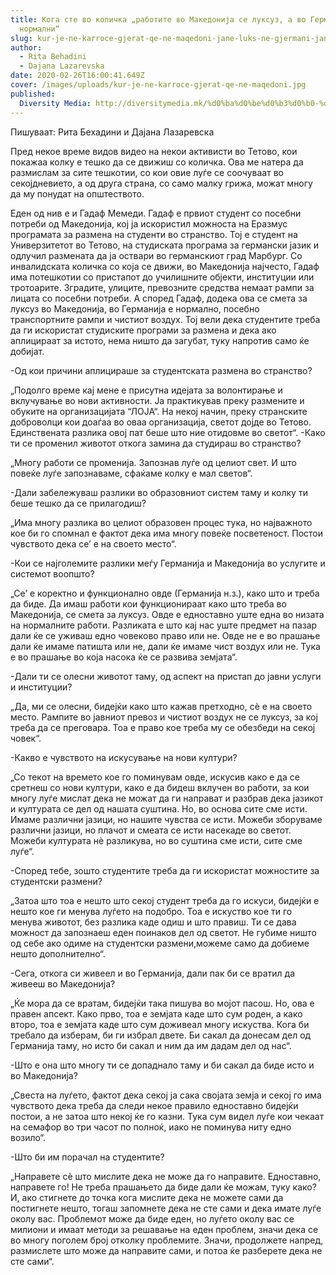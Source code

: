 ```yaml
---
title: Кога сте во количка „работите во Македонија се луксуз, а во Германија се
  нормални“
slug: kur-je-ne-karroce-gjerat-qe-ne-maqedoni-jane-luks-ne-gjermani-jane-normale
author:
  - Rita Behadini
  - Dajana Lazarevska
date: 2020-02-26T16:00:41.649Z
cover: /images/uploads/kur-je-ne-karroce-gjerat-qe-ne-maqedoni.jpg
published:
  Diversity Media: http://diversitymedia.mk/%d0%ba%d0%be%d0%b3%d0%b0-%d1%81%d1%82%d0%b5-%d0%b2%d0%be-%d0%ba%d0%be%d0%bb%d0%b8%d1%87%d0%ba%d0%b0-%d1%80%d0%b0%d0%b1%d0%be%d1%82%d0%b8%d1%82%d0%b5-%d0%b2%d0%be-%d0%bc%d0%b0%d0%ba%d0%b5/
---
```


Пишуваат: Рита Бехадини и Дајана Лазаревска

Пред некое време видов видео на некои активисти во Тетово, кои покажаа колку е тешко да се движиш со количка. Ова ме натера да размислам за сите тешкотии, со кои овие луѓе се соочуваат во секојдневието, а од друга страна, со само малку грижа, можат многу да му понудат на општеството.

Еден од нив е и Гадаф Мемеди. Гадаф е првиот студент со посебни потреби од Македонија, кој ја искористил можноста на Еразмус програмата за размена на студенти во странство. Тој е студент на Универзитетот во Тетово, на студиската програма за германски јазик и одлучил размената да ја оствари во германскиот град Марбург. Со инвалидската количка со која се движи, во Македонија најчесто, Гадаф има потешкотии со пристапот до училишните објекти, институции или тротоарите. Зградите, улиците, превозните средства немаат рампи за лицата со посебни потреби. А според Гадаф, додека ова се смета за луксуз во Македонија, во Германија е нормално, посебно транспортните рампи и чистиот воздух. Тој вели дека студентите треба да ги искористат студиските програми за размена и дека ако аплицираат за истото, нема ништо да загубат, туку напротив само ќе добијат.

-Од кои причини аплицираше за студентската размена во странство?

„Подолго време кај мене е присутна идејата за волонтирање и вклучување во нови активности. Ја практикував преку размените и обуките на организацијата “ЛОЈА“. На некој начин, преку странските доброволци кои доаѓаа во оваа организација, светот дојде во Тетово. Единствената разлика овој пат беше што ние отидовме во светот“.
-Како ти се променил животот откога замина да студираш во странство?

„Многу работи се променија. Запознав луѓе од целиот свет. И што повеќе луѓе запознаваме, сфаќаме колку е мал светов“.

-Дали забележуваш разлики во образовниот систем таму и колку ти беше тешко да се прилагодиш?

„Има многу разлика во целиот образовен процес тука, но најважното кое би го спомнал е фактот дека има многу повеќе посветеност. Постои чувството дека се’ е на своето место“.

-Кои се најголемите разлики меѓу Германија и Македонија во услугите и системот воопшто?

„Се’ е коректно и функционално овде (Германија н.з.), како што и треба да биде. Да имаш работи кои функционираат како што треба во Македонија, се смета за луксуз. Овде е едноставно уште една во низата на нормалните работи. Разликата е што кај нас уште предмет на пазар дали ќе се уживаш едно човеково право или не. Овде не е во прашање дали ќе имаме патишта или не, дали ќе имаме чист воздух или не. Тука е во прашање во која насока ќе се развива земјата“.

-Дали ти се олесни животот таму, од аспект на пристап до јавни услуги и институции?

„Да, ми се олесни, бидејќи како што кажав претходно, сѐ е на своето место. Рампите во јавниот превоз и чистиот воздух не се луксуз, за кој треба да се преговара. Тоа е право кое треба му се обезбеди на секој човек“.

-Какво е чувството на искусување на нови култури?

„Со текот на времето кое го поминувам овде, искусив како е да се сретнеш со нови култури, како е да бидеш вклучен во работи, за кои многу луѓе мислат дека не можат да ги направат и разбрав дека јазикот и културата се дел од нашата суштина. Но, во основа сите сме исти. Имаме различни јазици, но нашите чувства се исти. Можеби зборуваме различни јазици, но плачот и смеата се исти насекаде во светот. Можеби културата нè разликува, но во суштина сме исти, сите сме луѓе“.

-Според тебе, зошто студентите треба да ги искористат можностите за студентски размени?

„Затоа што тоа е нешто што секој студент треба да го искуси, бидејќи е нешто кое ги менува луѓето на подобро. Тоа е искуство кое ти го менува животот, без разлика каде одиш и што правиш. Ти се дава можност да запознаеш еден поинаков дел од светот. Не губиме ништо од себе ако одиме на студентски размени,можеме само да добиеме нешто дополнително“.

-Сега, откога си живеел и во Германија, дали пак би се вратил да живееш во Македонија?

„Ќе мора да се вратам, бидејќи така пишува во мојот пасош. Но, ова е правен апсект. Како прво, тоа е земјата каде што сум роден, а како второ, тоа е земјата каде што сум доживеал многу искуства. Кога би требало да изберам, би ги избрал двете. Би сакал да донесам дел од Германија таму, но исто би сакал и ним да им дадам дел од нас“.

-Што е она што многу ти се допаднало таму и би сакал да биде исто и во Македонија?

„Свеста на луѓето, фактот дека секој ја сака својата земја и секој го има чувството дека треба да следи некое правило едноставно бидејќи постои, а не затоа што некој ќе го казни. Тука сум видел луѓе кои чекаат на семафор во три часот по полноќ, иако не поминува ниту едно возило“.

-Што би им порачал на студентите?

„Направете сѐ што мислите дека не може да го направите. Едноставно, направете го! Не треба прашањето да биде дали ќе можам, туку како? И, ако стигнете до точка кога мислите дека не можете сами да постигнете нешто, тогаш запомнете дека не сте сами и дека имате луѓе околу вас. Проблемот може да биде еден, но луѓето околу вас се милиони и имаат методи за решавање на еден проблем, значи дека се во многу поголем број отколку проблемите. Значи, продолжете напред, размислете што може да направите сами, и потоа ќе разберете дека не сте сами“.

